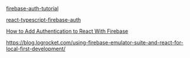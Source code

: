 [firebase-auth-tutorial](https://github.com/satansdeer/firebase-auth-tutorial)

[react-typescript-firebase-auth](https://github.com/morizyun/react-typescript-firebase-auth)

[How to Add Authentication to React With Firebase](https://coderjourney.com/tutorials/how-to-add-authentication-to-react-with-firebase/)

https://blog.logrocket.com/using-firebase-emulator-suite-and-react-for-local-first-development/